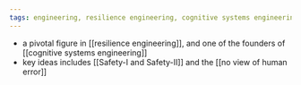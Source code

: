 ```yaml
---
tags: engineering, resilience engineering, cognitive systems engineering
---
```


- a pivotal figure in [[resilience engineering]], and one of the founders of [[cognitive systems engineering]]
- key ideas includes [[Safety-I and Safety-II]] and the [[no view of human error]]